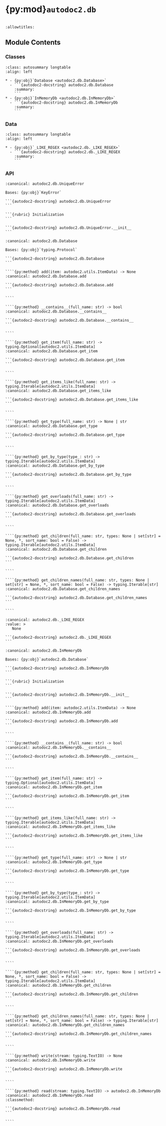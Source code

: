 # {py:mod}`autodoc2.db`

```{py:module} autodoc2.db
```

```{autodoc2-docstring} autodoc2.db
:allowtitles:
```

## Module Contents

### Classes

````{list-table}
:class: autosummary longtable
:align: left

* - {py:obj}`Database <autodoc2.db.Database>`
  - ```{autodoc2-docstring} autodoc2.db.Database
    :summary:
    ```
* - {py:obj}`InMemoryDb <autodoc2.db.InMemoryDb>`
  - ```{autodoc2-docstring} autodoc2.db.InMemoryDb
    :summary:
    ```
````

### Data

````{list-table}
:class: autosummary longtable
:align: left

* - {py:obj}`_LIKE_REGEX <autodoc2.db._LIKE_REGEX>`
  - ```{autodoc2-docstring} autodoc2.db._LIKE_REGEX
    :summary:
    ```
````

### API

````{py:exception} UniqueError()
:canonical: autodoc2.db.UniqueError

Bases: {py:obj}`KeyError`

```{autodoc2-docstring} autodoc2.db.UniqueError
```

```{rubric} Initialization
```

```{autodoc2-docstring} autodoc2.db.UniqueError.__init__
```

````

`````{py:class} Database
:canonical: autodoc2.db.Database

Bases: {py:obj}`typing.Protocol`

```{autodoc2-docstring} autodoc2.db.Database
```

````{py:method} add(item: autodoc2.utils.ItemData) -> None
:canonical: autodoc2.db.Database.add

```{autodoc2-docstring} autodoc2.db.Database.add
```

````

````{py:method} __contains__(full_name: str) -> bool
:canonical: autodoc2.db.Database.__contains__

```{autodoc2-docstring} autodoc2.db.Database.__contains__
```

````

````{py:method} get_item(full_name: str) -> typing.Optional[autodoc2.utils.ItemData]
:canonical: autodoc2.db.Database.get_item

```{autodoc2-docstring} autodoc2.db.Database.get_item
```

````

````{py:method} get_items_like(full_name: str) -> typing.Iterable[autodoc2.utils.ItemData]
:canonical: autodoc2.db.Database.get_items_like

```{autodoc2-docstring} autodoc2.db.Database.get_items_like
```

````

````{py:method} get_type(full_name: str) -> None | str
:canonical: autodoc2.db.Database.get_type

```{autodoc2-docstring} autodoc2.db.Database.get_type
```

````

````{py:method} get_by_type(type_: str) -> typing.Iterable[autodoc2.utils.ItemData]
:canonical: autodoc2.db.Database.get_by_type

```{autodoc2-docstring} autodoc2.db.Database.get_by_type
```

````

````{py:method} get_overloads(full_name: str) -> typing.Iterable[autodoc2.utils.ItemData]
:canonical: autodoc2.db.Database.get_overloads

```{autodoc2-docstring} autodoc2.db.Database.get_overloads
```

````

````{py:method} get_children(full_name: str, types: None | set[str] = None, *, sort_name: bool = False) -> typing.Iterable[autodoc2.utils.ItemData]
:canonical: autodoc2.db.Database.get_children

```{autodoc2-docstring} autodoc2.db.Database.get_children
```

````

````{py:method} get_children_names(full_name: str, types: None | set[str] = None, *, sort_name: bool = False) -> typing.Iterable[str]
:canonical: autodoc2.db.Database.get_children_names

```{autodoc2-docstring} autodoc2.db.Database.get_children_names
```

````

`````

````{py:data} _LIKE_REGEX
:canonical: autodoc2.db._LIKE_REGEX
:value: >
   None

```{autodoc2-docstring} autodoc2.db._LIKE_REGEX
```

````

`````{py:class} InMemoryDb()
:canonical: autodoc2.db.InMemoryDb

Bases: {py:obj}`autodoc2.db.Database`

```{autodoc2-docstring} autodoc2.db.InMemoryDb
```

```{rubric} Initialization
```

```{autodoc2-docstring} autodoc2.db.InMemoryDb.__init__
```

````{py:method} add(item: autodoc2.utils.ItemData) -> None
:canonical: autodoc2.db.InMemoryDb.add

```{autodoc2-docstring} autodoc2.db.InMemoryDb.add
```

````

````{py:method} __contains__(full_name: str) -> bool
:canonical: autodoc2.db.InMemoryDb.__contains__

```{autodoc2-docstring} autodoc2.db.InMemoryDb.__contains__
```

````

````{py:method} get_item(full_name: str) -> typing.Optional[autodoc2.utils.ItemData]
:canonical: autodoc2.db.InMemoryDb.get_item

```{autodoc2-docstring} autodoc2.db.InMemoryDb.get_item
```

````

````{py:method} get_items_like(full_name: str) -> typing.Iterable[autodoc2.utils.ItemData]
:canonical: autodoc2.db.InMemoryDb.get_items_like

```{autodoc2-docstring} autodoc2.db.InMemoryDb.get_items_like
```

````

````{py:method} get_type(full_name: str) -> None | str
:canonical: autodoc2.db.InMemoryDb.get_type

```{autodoc2-docstring} autodoc2.db.InMemoryDb.get_type
```

````

````{py:method} get_by_type(type_: str) -> typing.Iterable[autodoc2.utils.ItemData]
:canonical: autodoc2.db.InMemoryDb.get_by_type

```{autodoc2-docstring} autodoc2.db.InMemoryDb.get_by_type
```

````

````{py:method} get_overloads(full_name: str) -> typing.Iterable[autodoc2.utils.ItemData]
:canonical: autodoc2.db.InMemoryDb.get_overloads

```{autodoc2-docstring} autodoc2.db.InMemoryDb.get_overloads
```

````

````{py:method} get_children(full_name: str, types: None | set[str] = None, *, sort_name: bool = False) -> typing.Iterable[autodoc2.utils.ItemData]
:canonical: autodoc2.db.InMemoryDb.get_children

```{autodoc2-docstring} autodoc2.db.InMemoryDb.get_children
```

````

````{py:method} get_children_names(full_name: str, types: None | set[str] = None, *, sort_name: bool = False) -> typing.Iterable[str]
:canonical: autodoc2.db.InMemoryDb.get_children_names

```{autodoc2-docstring} autodoc2.db.InMemoryDb.get_children_names
```

````

````{py:method} write(stream: typing.TextIO) -> None
:canonical: autodoc2.db.InMemoryDb.write

```{autodoc2-docstring} autodoc2.db.InMemoryDb.write
```

````

````{py:method} read(stream: typing.TextIO) -> autodoc2.db.InMemoryDb
:canonical: autodoc2.db.InMemoryDb.read
:classmethod:

```{autodoc2-docstring} autodoc2.db.InMemoryDb.read
```

````

`````
